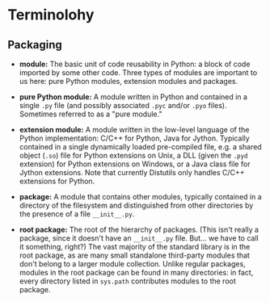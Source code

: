# Terminolohy

## Packaging

* **module:** The basic unit of code reusability in Python: a block of code
imported by some other code. Three types of modules are important to us here:
pure Python modules, extension modules and packages.

* **pure Python module:** A module written in Python and contained in a single
`.py` file (and possibly associated `.pyc` and/or `.pyo` files). Sometimes
referred to as a "pure module."

* **extension module:** A module written in the low-level language of the Python
implementation: C/C++ for Python, Java for Jython. Typically contained in a
single dynamically loaded pre-compiled file, e.g. a shared object (`.so`) file
for Python extensions on Unix, a DLL (given the `.pyd` extension) for Python
extensions on Windows, or a Java class file for Jython extensions. Note that
currently Distutils only handles C/C++ extensions for Python.

* **package:** A module that contains other modules, typically contained in a
directory of the filesystem and distinguished from other directories by the
presence of a file `__init__.py`.

* **root package:** The root of the hierarchy of packages. (This isn't really a
package, since it doesn't have an `__init__.py` file. But... we have to call it
something, right?) The vast majority of the standard library is in the root
package, as are many small standalone third-party modules that don't belong to a
larger module collection. Unlike regular packages, modules in the root package
can be found in many directories: in fact, every directory listed in `sys.path`
contributes modules to the root package.
